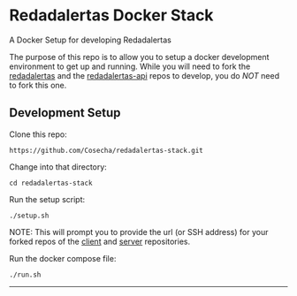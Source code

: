 # Redadalertas Docker Stack
A Docker Setup for developing Redadalertas

The purpose of this repo is to allow you to setup a docker development environment to get up and running. While you will need to fork the [redadalertas](https://github.com/Cosecha/redadalertas) and the [redadalertas-api](https://github.com/Cosecha/redadalertas-api) repos to develop, you do *NOT* need to fork this one.

## Development Setup

Clone this repo:

`https://github.com/Cosecha/redadalertas-stack.git`

Change into that directory:

`cd redadalertas-stack`

Run the setup script:

`./setup.sh`

NOTE: This will prompt you to provide the url (or SSH address) for your forked repos of the [client](https://github.com/Cosecha/redadalertas) and [server](https://github.com/Cosecha/redadalertas-api) repositories.

Run the docker compose file:

`./run.sh`

---


